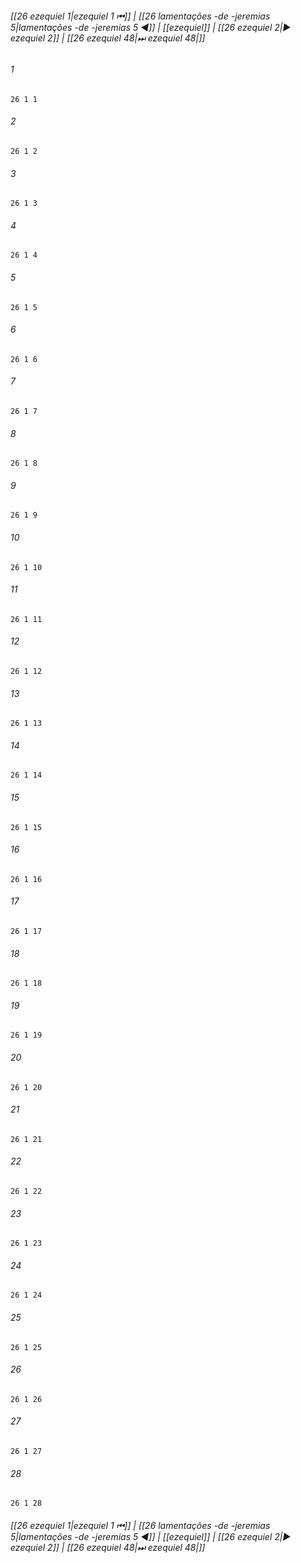 
###### [[26 ezequiel 1|ezequiel 1 ⏮]] | [[26 lamentações -de -jeremias 5|lamentações -de -jeremias 5 ◀]] | [[ezequiel]] | [[26 ezequiel 2|▶ ezequiel 2]] | [[26 ezequiel 48|⏭ ezequiel 48|]]

###### 1
``` verse
26 1 1 
```
###### 2
``` verse
26 1 2 
```
###### 3
``` verse
26 1 3 
```
###### 4
``` verse
26 1 4 
```
###### 5
``` verse
26 1 5 
```
###### 6
``` verse
26 1 6 
```
###### 7
``` verse
26 1 7 
```
###### 8
``` verse
26 1 8 
```
###### 9
``` verse
26 1 9 
```
###### 10
``` verse
26 1 10 
```
###### 11
``` verse
26 1 11 
```
###### 12
``` verse
26 1 12 
```
###### 13
``` verse
26 1 13 
```
###### 14
``` verse
26 1 14 
```
###### 15
``` verse
26 1 15 
```
###### 16
``` verse
26 1 16 
```
###### 17
``` verse
26 1 17 
```
###### 18
``` verse
26 1 18 
```
###### 19
``` verse
26 1 19 
```
###### 20
``` verse
26 1 20 
```
###### 21
``` verse
26 1 21 
```
###### 22
``` verse
26 1 22 
```
###### 23
``` verse
26 1 23 
```
###### 24
``` verse
26 1 24 
```
###### 25
``` verse
26 1 25 
```
###### 26
``` verse
26 1 26 
```
###### 27
``` verse
26 1 27 
```
###### 28
``` verse
26 1 28 
```

###### [[26 ezequiel 1|ezequiel 1 ⏮]] | [[26 lamentações -de -jeremias 5|lamentações -de -jeremias 5 ◀]] | [[ezequiel]] | [[26 ezequiel 2|▶ ezequiel 2]] | [[26 ezequiel 48|⏭ ezequiel 48|]]


